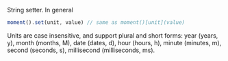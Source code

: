 String setter. In general

```javascript
moment().set(unit, value) // same as moment()[unit](value)
```

Units are case insensitive, and support plural and short forms: year (years,
y), month (months, M), date (dates, d), hour (hours, h), minute (minutes, m),
second (seconds, s), millisecond (milliseconds, ms).
